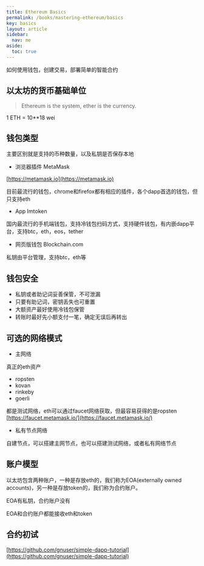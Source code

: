 ```yaml
---
title: Ethereum Basics
permalink: /books/mastering-ethereum/basics
key: basics
layout: article
sidebar:
  nav: me
aside:
  toc: true
---
```


如何使用钱包，创建交易，部署简单的智能合约

<!--more-->

## 以太坊的货币基础单位

> Ethereum is the system, ether is the currency.

1 ETH = 10**18 wei

## 钱包类型

主要区别就是支持的币种数量，以及私钥是否保存本地

- 浏览器插件 MetaMask

[https://metamask.io](https://metamask.io)

目前最流行的钱包，chrome和firefox都有相应的插件，各个dapp首选的钱包，但只支持eth

- App Imtoken

国内最流行的手机端钱包，支持冷钱包扫码方式，支持硬件钱包，有内嵌dapp平台，支持btc，eth，eos，tether

- 网页版钱包 Blockchain.com

私钥由平台管理，支持btc，eth等

## 钱包安全

- 私钥或者助记词妥善保管，不可泄漏
- 只要有助记词，密钥丢失也可重置
- 大额资产最好使用冷钱包保管
- 转账时最好先小额支付一笔，确定无误后再转出

## 可选的网络模式

- 主网络

真正的eth资产

- ropsten
- kovan
- rinkeby
- goerli

都是测试网络，eth可以通过faucet网络获取，但最容易获得的是ropsten [https://faucet.metamask.io/](https://faucet.metamask.io/)

- 私有节点网络

自建节点，可以搭建主网节点，也可以搭建测试网络，或者私有网络节点

## 账户模型

以太坊包含两种账户，一种是存放eth的，我们称为EOA(externally owned accounts)，另一种是存放token的，我们称为合约账户。

EOA有私钥，合约账户没有

EOA和合约账户都能接收eth和token

## 合约初试

[https://github.com/gnuser/simple-dapp-tutorial](https://github.com/gnuser/simple-dapp-tutorial)






